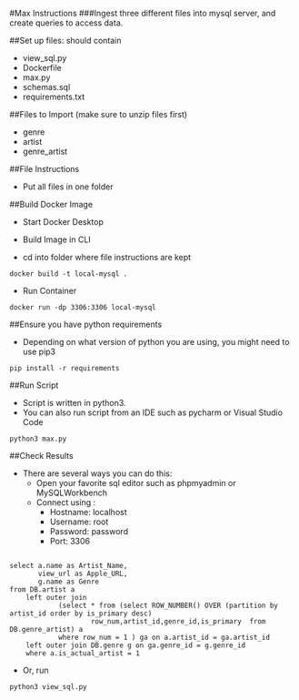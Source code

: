 #Max Instructions
###Ingest three different files into mysql server, and create queries to access data.

##Set up files: should contain

* view_sql.py
* Dockerfile
* max.py
* schemas.sql
* requirements.txt 

##Files to Import (make sure to unzip files first)

* genre
* artist
* genre_artist

##File Instructions

* Put all files in one folder

##Build Docker Image

* Start Docker Desktop

* Build Image in CLI

* cd into folder where file instructions are kept

```shell
docker build -t local-mysql .
```

* Run Container

```shell
docker run -dp 3306:3306 local-mysql
```

##Ensure you have python requirements
 
* Depending on what version of python you are using, you might need to use pip3


```shell
pip install -r requirements
```

##Run Script

* Script is written in python3.
* You can also run script from an IDE such as pycharm or Visual Studio Code
 
```shell
python3 max.py
```
##Check Results 

* There are several ways you can do this:
  * Open your favorite sql editor such as phpmyadmin or MySQLWorkbench
  * Connect using :
    * Hostname: localhost
    * Username: root
    * Password: password
    * Port: 3306
  
```sqlite-psql

select a.name as Artist_Name,
	   view_url as Apple_URL, 
       g.name as Genre
from DB.artist a
	left outer join 
			(select * from (select ROW_NUMBER() OVER (partition by artist_id order by is_primary desc) 
					row_num,artist_id,genre_id,is_primary  from DB.genre_artist) a
			where row_num = 1 ) ga on a.artist_id = ga.artist_id
    left outer join DB.genre g on ga.genre_id = g.genre_id
    where a.is_actual_artist = 1
```
 * Or, run 

```shell
python3 view_sql.py
```
